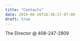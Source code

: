 ```yaml
---
title: "Contacts"
date: 2019-06-26T16:36:17-07:00
draft: true
---
```


The Director @ 408-247-2809


